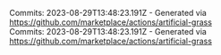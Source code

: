 Commits: 2023-08-29T13:48:23.191Z - Generated via https://github.com/marketplace/actions/artificial-grass
<br>
Commits: 2023-08-29T13:48:23.191Z - Generated via https://github.com/marketplace/actions/artificial-grass
<br>
